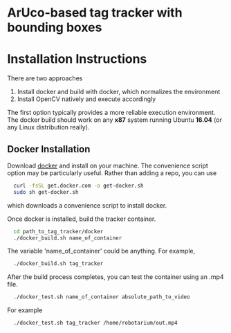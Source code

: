 # ArUco-based tag tracker with bounding boxes

# Installation Instructions

There are two approaches
1. Install docker and build with docker, which normalizes the environment
2. Install OpenCV natively and execute accordingly

The first option typically provides a more reliable execution environment.  
The docker build should work on any **x87** system running Ubuntu **16.04** (or
  any Linux distribution really).

## Docker Installation

Download [docker](https://docs.docker.com/engine/installation/linux/docker-ce/ubuntu/)
and install on your machine.  The convenience script option may be particularly
useful.  Rather than adding a repo, you can use
```bash
  curl -fsSL get.docker.com -o get-docker.sh
  sudo sh get-docker.sh
```
which downloads a convenience script to install docker.

Once docker is installed, build the tracker container.  
```bash
  cd path_to_tag_tracker/docker
  ./docker_build.sh name_of_container
```
The variable 'name_of_container' could be anything. For example,
```bash
  ./docker_build.sh tag_tracker
```
After the build process completes, you can test the container using an .mp4 file.
```bash
  ./docker_test.sh name_of_container absolute_path_to_video
```
For example
```bash
  ./docker_test.sh tag_tracker /home/robotarium/out.mp4
```
